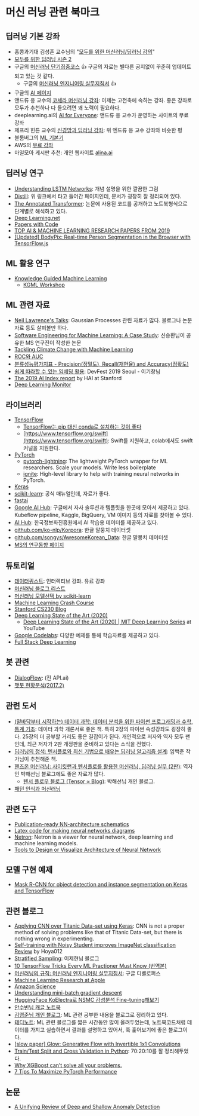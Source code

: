 # 머신 러닝 관련 북마크

## 딥러닝 기본 강좌

* 홍콩과기대 김성훈 교수님의 "[모두를 위한 머신러닝/딥러닝 강의](https://hunkim.github.io/ml/)"
* [모두를 위한 딥러닝 시즌 2](https://deeplearningzerotoall.github.io/season2/)
* 구글의 [머신러닝 단기집중코스](https://developers.google.com/machine-learning/crash-course?hl=ko) :+1: 구글의 자료는 별다른 공지없이 꾸준히 업데이트 되고 있는 것 같다.
  * 구글의 [머신러닝 엔지니어링 실무지침서](https://developers.google.com/machine-learning/rules-of-ml/) :+1:
* 구글의 [AI 페이지](https://ai.google/education#?modal_active=none)
* 앤드류 응 교수의 [코세라 머신러닝 강좌](https:/www.coursera.org/learn/machine-learning): 이제는 고전축에 속하는 강좌. 좋은 강좌로 모두가 추천하나 다 들으려면 꽤 노력이 필요하다.
* deeplearning.ai의 [AI for Everyone](https://www.coursera.org/learn/ai-for-everyone): 앤드류 응 교수가 운영하는 사이트의 무료강좌
* 제프리 힌튼 교수의 [신경망과 딥러닝 강좌](https://www.coursera.org/course/neuralnets): 위 엔드류 응 교수 강좌와 비슷한 평
* 블룸버그의 [ML 기본기](https://bloomberg.github.io/foml/#home)
* AWS의 [무료 강좌](https://aws.amazon.com/training/learning-paths/machine-learning/)
* 마일모아 게시판 추천: 개인 웹사이트 [alina.ai](http://blog.alina.ai/courses/ai-pm/)

## 딥러닝 연구

* [Understanding LSTM Networks](http://colah.github.io/posts/2015-08-Understanding-LSTMs/):  개념 설명을 위한 깔끔한 그림
* [Distill](https://distill.pub): 위 링크에서 타고 들어간 페이지인데, 문서가 굉장히 잘 정리되어 있다.
* [The Annotated Transformer](http://nlp.seas.harvard.edu/2018/04/03/attention.html): 논문에 사용된 코드를 공개하고 노트북형식으로 단계별로 해석하고 있다.
* [Deep Learning.net](http://deeplearning.net/)
* [Papers with Code](https://www.paperswithcode.com/)
* [TOP AI & MACHINE LEARNING RESEARCH PAPERS FROM 2019](https://www.topbots.com/top-ml-research-papers-2019/)
* [[Updated] BodyPix: Real-time Person Segmentation in the Browser with TensorFlow.js](https://blog.tensorflow.org/2019/11/updated-bodypix-2.html)

## ML 활용 연구

* [Knowledge Guided Machine Learning](https://sites.google.com/umn.edu/kgml/home?authuser=0)
  * [KGML Workshop](https://www.youtube.com/channel/UCMYTOjm4uAI3xKWGY7_7xKA)

## ML 관련 자료

* [Neil Lawrence's Talks](http://inverseprobability.com/talks/): Gaussian Processes 관련 자료가 많다. 블로그나 논문 자료 등도 살펴볼만 하다.
* [Software Engineering for Machine Learning: A Case Study](https://www.microsoft.com/en-us/research/uploads/prod/2019/03/amershi-icse-2019_Software_Engineering_for_Machine_Learning.pdf): 신승환님이 공유한 MS 연구진이 작성한 논문
* [Tackling Climate Change with Machine Learning](https://arxiv.org/abs/1906.05433)
* [ROC와 AUC](http://shinhanlife.ml/public/ml/교차%20검증법과%20ROC%20AUC.html)
* [분류성능평가지표 - Precision(정밀도), Recall(재현율) and Accuracy(정확도)](https://sumniya.tistory.com/26)
* [쉽게 따라할 수 있는 임베딩 활용](https://drive.google.com/file/d/1cbtrsgaZi3qNRjazWkiAZy9FPc4Ru2Ss/view): DevFest 2019 Seoul - 이기창님
* [The 2019 AI Index report](https://hai.stanford.edu/ai-index/2019) by HAI at Stanford
* [Deep Learning Monitor](https://deeplearn.org/)

## 라이브러리

* [TensorFlow](https://www.tensorflow.org/)
  * [TensorFlow는 pip 대신 conda로 설치하는 것이 좋다](https://towardsdatascience.com/stop-installing-tensorflow-using-pip-for-performance-sake-5854f9d9eb0c)
  * [https://www.tensorflow.org/swift](https://www.tensorflow.org/swift): Swift를 지원하고, colab에서도 swift 커널을 지원한다.
* [PyTorch](http://pytorch.org/)
  * [pytorch-lightning](https://github.com/PyTorchLightning/pytorch-lightning): The lightweight PyTorch wrapper for ML researchers. Scale your models. Write less boilerplate
  * [ignite](https://github.com/pytorch/ignite): High-level library to help with training neural networks in PyTorch.
* [Keras](https://keras.io/)
* [scikit-learn](http://scikit-learn.org/stable/user_guide.html): 공식 매뉴얼인데, 자료가 좋다.
* [fastai](https://www.fast.ai/)
* [Google AI Hub](https://aihub.cloud.google.com/u/0/): 구글에서 자사 솔루션과 템플릿을 한곳에 모아서 제공하고 있다. Kubeflow pipeline, Kaggle, BigQuery, VM 이미지 등의 자료를 찾아볼 수 있다.
* [AI Hub](https://www.aihub.or.kr/): 한국정보화진흥원에서 AI 학습용 데이터를 제공하고 있다.
* [github.com/ko-nlp/Korpora](https://github.com/ko-nlp/Korpora): 한글 말뭉치 데이터셋
* [github.com/songys/AwesomeKorean_Data](https://github.com/songys/AwesomeKorean_Data): 한글 말뭉치 데이터셋
* [MS의 연구동향 페이지](https://www.microsoft.com/en-us/research/)

## 튜토리얼

* [데이터쿼스트](https://dataquest.io): 인터렉티브 강좌. 유료 강좌
* [머신러닝 블로그 리스트](http://goo.gl/GwtU3A)
* [머신러닝 모델선택 by scikit-learn](http://scikit-learn.org/stable/tutorial/machine_learning_map/)
* [Machine Learning Crash Course](https://developers.google.com/machine-learning/crash-course/ml-intro)
* [Stanford CS230 Blog](https://cs230.stanford.edu/blog/)
* [Deep Learning State of the Art (2020)](https://www.slideshare.net/insideHPC/deep-learning-state-of-the-art-2020)
  * [Deep Learning State of the Art (2020) | MIT Deep Learning Series](https://www.youtube.com/watch?v=0VH1Lim8gL8) at YouTube
* [Google Codelabs](https://codelabs.developers.google.com/): 다양한 예제를 통해 학습자료를 제공하고 있다.
* [Full Stack Deep Learning](https://course.fullstackdeeplearning.com/)

## 봇 관련

* [DialogFlow](https://dialogflow.com/): (전 API.ai)
* [챗봇 현황분석(2017.2)](https://medium.com/chatbotkorea/%EC%84%B8%EA%B3%84-%EC%B1%97%EB%B4%87-%EC%83%9D%ED%83%9C%EA%B3%84-%EB%B6%84%EC%84%9D-1698f6205bed)

## 관련 도서

* [(밑바닥부터 시작하는) 데이터 과학: 데이터 분석을 위한 파이썬 프로그래밍과 수학, 통계 기초](http://www.yes24.com/Product/Goods/27951467): 데이터 과학 개론서로 좋은 책. 특히 2장의 파이썬 속성강좌도 굉장히 좋다. 25장의 더 공부할 거리도 좋은 길잡이가 된다. 개인적으로 저자와 역자 모두 팬인데, 최근 저자가 2판 개정판을 준비하고 있다는 소식을 전했다.
* [딥러닝의 정석: 텐서플로와 최신 기법으로 배우는 딥러닝 알고리즘 설계](http://www.yes24.com/Product/Goods/58707156): 임백준 작가님이 추천해준 책.
* [핸즈온 머신러닝: 사이킷런과 텐서플로를 활용한 머신러닝, 딥러닝 실무 (2판)](http://www.yes24.com/Product/Goods/89959711?OzSrank=1): 역자인 박해선님 블로그에도 좋은 자료가 많다.
  * [텐서 플로우 블로그 (Tensor ≈ Blog)](https://tensorflow.blog/): 박해선님 개인 블로그.
* [패턴 인식과 머신러닝](https://jpub.tistory.com/835)

## 관련 도구

* [Publication-ready NN-architecture schematics](http://alexlenail.me/NN-SVG/LeNet.html)
* [Latex code for making neural networks diagrams](https://github.com/HarisIqbal88/PlotNeuralNet)
* [Netron](https://github.com/lutzroeder/netron): Netron is a viewer for neural network, deep learning and machine learning models.
* [Tools to Design or Visualize Architecture of Neural Network](https://github.com/ashishpatel26/Tools-to-Design-or-Visualize-Architecture-of-Neural-Network)

## 모델 구현 예제

* [Mask R-CNN for object detection and instance segmentation on Keras and TensorFlow](https://github.com/matterport/Mask_RCNN)

## 관련 블로그

* [Applying CNN over Titanic Data-set using Keras](https://medium.com/analytics-army/applying-cnn-over-titanic-data-set-using-keras-ee07d70b0222): CNN is not a proper method of solving problems like that of Titanic Data-set, but there is nothing wrong in experimenting.
* [Self-training with Noisy Student improves ImageNet classification Review](https://hoya012.github.io/blog/Self-training-with-Noisy-Student-improves-ImageNet-classification-Review) by Hoya012
* [Stratified Sampling](https://jehyunlee.github.io/2020/05/11/Python-DS-13-stratified_sampling/): 이제현님 블로그
* [10 TensorFlow Tricks Every ML Practioner Must Know (번역본)](https://jehyunlee.github.io/2020/05/22/Python-DS-14-10_TF_skills/)
* [머신러닝의 규칙: 머신러닝 엔지니어링 실무지침서](https://developers.google.com/machine-learning/guides/rules-of-ml): 구글 디벨로퍼스
* [Machine Learning Research at Apple](https://machinelearning.apple.com/)
* [Amazon Science](https://www.amazon.science/)
* [Understanding mini-batch gradient descent](https://www.coursera.org/lecture/deep-neural-network/understanding-mini-batch-gradient-descent-lBXu8)
* [HuggingFace KoElectra로 NSMC 감성분석 Fine-tuning해보기](https://medium.com/@heegyukim/huggingface-koelectra%EB%A1%9C-nsmc-%EA%B0%90%EC%84%B1%EB%B6%84%EB%A5%98%EB%AA%A8%EB%8D%B8%ED%95%99%EC%8A%B5%ED%95%98%EA%B8%B0-1a23a0c704af)
* [안수빈님 캐글 노트북](https://www.kaggle.com/subinium/notebooks)
* [김영준님 개인 블로그](https://ezobear.github.io/iou/2020/01/02/IOU-post.html): ML 관련 공부한 내용을 블로그로 정리하고 있다.
* [테디노트](https://teddylee777.github.io/): ML 관련 블로그를 짧은 시간동안 많이 올려두었는데, 노트북코드처럼 데이터를 가지고 실습하면서 결과를 설명하고 있어서, 쭉 훑어보기에 좋은 블로그이다.
* [[slow paper] Glow: Generative Flow with Invertible 1x1 Convolutions](https://medium.com/@sunwoopark/slow-paper-glow-generative-flow-with-invertible-1x1-convolutions-837710116939)
* [Train/Test Split and Cross Validation in Python](https://towardsdatascience.com/train-test-split-and-cross-validation-in-python-80b61beca4b6): 70:20:10를 잘 정리해두었다.
* [Why XGBoost can’t solve all your problems.](https://towardsdatascience.com/why-xgboost-cant-solve-all-your-problems-b5003a62d12a)
* [7 Tips To Maximize PyTorch Performance](https://towardsdatascience.com/7-tips-for-squeezing-maximum-performance-from-pytorch-ca4a40951259)

## 논문

* [A Unifying Review of Deep and Shallow Anomaly Detection](https://arxiv.org/abs/2009.11732)

<vue-disqus/>
